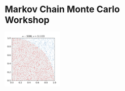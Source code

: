 # Markov Chain Monte Carlo Workshop

<!-- ![Monte Carlo Pi](src/visualizations/monte_carlo_pi.gif =50x50) -->
<img src="src/visualizations/monte_carlo_pi.gif" width="175" height="175"/>